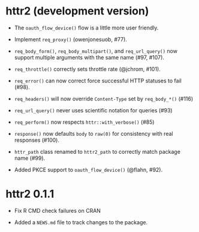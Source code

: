# httr2 (development version)

* The `oauth_flow_device()` flow is a little more user friendly.

* Implement `req_proxy()` (owenjonesuob, #77).

* `req_body_form()`, `req_body_multipart()`, and `req_url_query()` now 
  support multiple arguments with the same name (#97, #107).

* `req_throttle()` correctly sets throttle rate (@jchrom, #101).

* `req_error()` can now correct force successful HTTP statuses to fail (#98).

* `req_headers()` will now override `Content-Type` set by `req_body_*()` (#116)

* `req_url_query()` never uses scientific notation for queries (#93)

* `req_perform()` now respects `httr::with_verbose()` (#85)

* `response()` now defaults `body` to `raw(0)` for consistency with real
  responses (#100).

* `httr_path` class renamed to `httr2_path` to correctly match package name 
  (#99).

* Added PKCE support to `oauth_flow_device()` (@flahn, #92).

# httr2 0.1.1

* Fix R CMD check failures on CRAN

* Added a `NEWS.md` file to track changes to the package.
